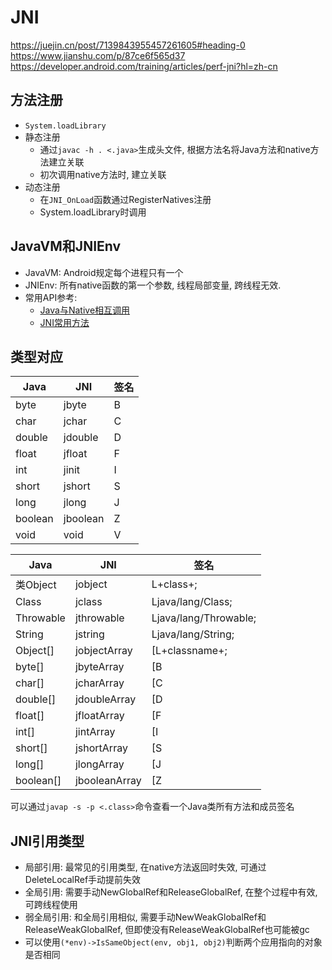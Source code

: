 # JNI
https://juejin.cn/post/7139843955457261605#heading-0
https://www.jianshu.com/p/87ce6f565d37
https://developer.android.com/training/articles/perf-jni?hl=zh-cn

## 方法注册

* `System.loadLibrary`
* 静态注册
    * 通过`javac -h . <.java>`生成头文件, 根据方法名将Java方法和native方法建立关联
    * 初次调用native方法时, 建立关联
* 动态注册
    * 在`JNI_OnLoad`函数通过RegisterNatives注册
    * System.loadLibrary时调用

## JavaVM和JNIEnv

* JavaVM: Android规定每个进程只有一个
* JNIEnv: 所有native函数的第一个参数, 线程局部变量, 跨线程无效.
* 常用API参考:
    * [Java与Native相互调用](https://www.jianshu.com/p/b71aeb4ed13d)
    * [JNI常用方法](https://www.jianshu.com/p/67081d9b0a9c)

## 类型对应

| Java    | JNI      | 签名 |
| ------- | -------- | ---- |
| byte    | jbyte    | B    |
| char    | jchar    | C    |
| double  | jdouble  | D    |
| float   | jfloat   | F    |
| int     | jinit    | I    |
| short   | jshort   | S    |
| long    | jlong    | J    |
| boolean | jboolean | Z    |
| void    | void     | V    |

| Java      | JNI           | 签名                  |
| --------- | ------------- | --------------------- |
| 类Object  | jobject       | L+class+;             |
| Class     | jclass        | Ljava/lang/Class;     |
| Throwable | jthrowable    | Ljava/lang/Throwable; |
| String    | jstring       | Ljava/lang/String;    |
| Object[]  | jobjectArray  | [L+classname+;        |
| byte[]    | jbyteArray    | [B                    |
| char[]    | jcharArray    | [C                    |
| double[]  | jdoubleArray  | [D                    |
| float[]   | jfloatArray   | [F                    |
| int[]     | jintArray     | [I                    |
| short[]   | jshortArray   | [S                    |
| long[]    | jlongArray    | [J                    |
| boolean[] | jbooleanArray | [Z                    |

可以通过`javap -s -p <.class>`命令查看一个Java类所有方法和成员签名

## JNI引用类型

* 局部引用: 最常见的引用类型, 在native方法返回时失效, 可通过DeleteLocalRef手动提前失效
* 全局引用: 需要手动NewGlobalRef和ReleaseGlobalRef, 在整个过程中有效, 可跨线程使用
* 弱全局引用: 和全局引用相似, 需要手动NewWeakGlobalRef和ReleaseWeakGlobalRef, 但即使没有ReleaseWeakGlobalRef也可能被gc
* 可以使用`(*env)->IsSameObject(env, obj1, obj2)`判断两个应用指向的对象是否相同
